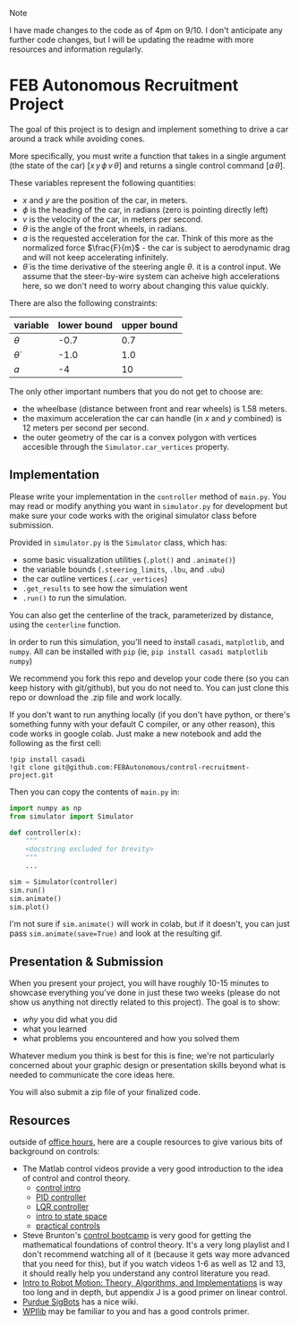 > [!NOTE]
> I have made changes to the code as of 4pm on 9/10. I don't anticipate any further code changes, but I will be updating the readme with more resources and information regularly.

# FEB Autonomous Recruitment Project

The goal of this project is to design and implement something to drive a car around a track while avoiding cones.

More specifically, you must write a function that takes in a single argument (the state of the car) $[x \, y \, \phi \, v \, \theta ]$ and returns a single control command $[a \, \dot{\theta}]$.

These variables represent the following quantities:
- $x$ and $y$ are the position of the car, in meters.
- $\phi$ is the heading of the car, in radians (zero is pointing directly left)
- $v$ is the velocity of the car, in meters per second.
- $\theta$ is the angle of the front wheels, in radians.
- $a$ is the requested acceleration for the car. Think of this more as the normalized force $\frac{F}{m}$ - the car is subject to aerodynamic drag and will not keep accelerating infinitely.
- $\dot{\theta}$ is the time derivative of the steering angle $\theta$. it is a control input. We assume that the steer-by-wire system can acheive high accelerations here, so we don't need to worry about changing this value quickly.

There are also the following constraints:

| variable       | lower bound | upper bound |
| -------------- | ----------- | ----------- |
| $\theta$       | -0.7        | 0.7         |
| $\dot{\theta}$ | -1.0        | 1.0         |
| $a$            | -4          | 10          |

The only other important numbers that you do not get to choose are:
- the wheelbase (distance between front and rear wheels) is 1.58 meters.
- the maximum acceleration the car can handle (in $x$ and $y$ combined) is 12 meters per second per second.
- the outer geometry of the car is a convex polygon with vertices accesible through the `Simulator.car_vertices` property.

## Implementation

Please write your implementation in the `controller` method of `main.py`. You may read or modify anything you want in `simulator.py` for development but make sure your code works with the original simulator class before submission.

Provided in `simulator.py` is the `Simulator` class, which has:
- some basic visualization utilities (`.plot()` and `.animate()`)
- the variable bounds (`.steering_limits`, `.lbu`, and `.ubu`)
- the car outline vertices (`.car_vertices`)
- `.get_results` to see how the simulation went
- `.run()` to run the simulation.

You can also get the centerline of the track, parameterized by distance, using the `centerline` function.

In order to run this simulation, you'll need to install `casadi`, `matplotlib`, and `numpy`.
All can be installed with `pip` (ie, `pip install casadi matplotlib numpy`)

We recommend you fork this repo and develop your code there (so you can keep history with git/github), but you do not need to. You can just clone this repo or download the .zip file and work locally.

If you don't want to run anything locally (if you don't have python, or there's something funny with your default C compiler, or any other reason), this code works in google colab. Just make a new notebook and add the following as the first cell:

```
!pip install casadi
!git clone git@github.com:FEBAutonomous/control-recruitment-project.git
```

Then you can copy the contents of `main.py` in: 

```python
import numpy as np
from simulator import Simulator

def controller(x):
    """
    <docstring excluded for brevity>
    """
    ...

sim = Simulator(controller)
sim.run()
sim.animate()
sim.plot()
```

I'm not sure if `sim.animate()` will work in colab, but if it doesn't, you can just pass `sim.animate(save=True)` and look at the resulting gif.


## Presentation & Submission

When you present your project, you will have roughly 10-15 minutes to showcase everything you've done in just these two weeks (please do not show us anything not directly related to this project). The goal is to show:
- *why* you did what you did
- what you learned
- what problems you encountered and how you solved them

Whatever medium you think is best for this is fine; we're not particularly concerned about your graphic design or presentation skills beyond what is needed to communicate the core ideas here.

You will also submit a zip file of your finalized code.


## Resources
outside of [office hours](https://docs.google.com/spreadsheets/d/1ifnzajpgu3X9_jV493kc64A2R6CjR8UqbLQ9SasroNY/edit?gid=1214868707#gid=1214868707), here are a couple resources to give various bits of background on controls:

- The Matlab control videos provide a very good introduction to the idea of control and control theory. 
  - [control intro](https://youtu.be/lBC1nEq0_nk?si=m6OHT0HWrKCxY3qO)
  - [PID controller](https://www.youtube.com/watch?v=wkfEZmsQqiA)
  - [LQR controller](https://www.youtube.com/watch?v=E_RDCFOlJx4)
  - [intro to state space](https://www.youtube.com/watch?v=hpeKrMG-WP0)
  - [practical controls](https://www.youtube.com/watch?v=ApMz1-MK9IQ)
- Steve Brunton's [control bootcamp](https://youtube.com/playlist?list=PLMrJAkhIeNNR20Mz-VpzgfQs5zrYi085m&si=FHHTSASSBPVFrT2r) is very good for getting the mathematical foundations of control theory. It's a very long playlist and I don't recommend watching all of it (because it gets way more advanced that you need for this), but if you watch videos 1-6 as well as 12 and 13, it should really help you understand any control literature you read.
- [Intro to Robot Motion: Theory, Algorithms, and Implementations](https://reid.xz.ax/swbible) is way too long and in depth, but appendix J is a good primer on linear control.
- [Purdue SigBots](https://wiki.purduesigbots.com/software/control-algorithms) has a nice wiki.
- [WPIlib](https://docs.wpilib.org/en/stable/docs/software/advanced-controls/state-space/index.html) may be familiar to you and has a good controls primer.